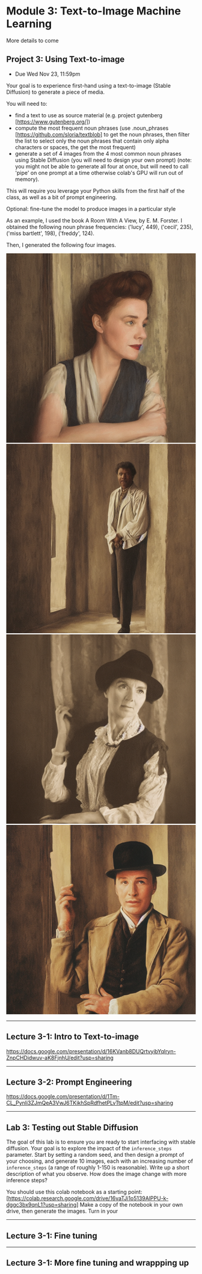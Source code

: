 # Module 3: Text-to-Image Machine Learning

More details to come

<a name="project3"></a>

## Project 3: Using Text-to-image

- Due Wed Nov 23, 11:59pm

Your goal is to experience first-hand using a text-to-image (Stable Diffusion) to generate a piece of media.

You will need to:

- find a text to use as source material (e.g. project gutenberg [https://www.gutenberg.org/])
- compute the most frequent noun phrases (use .noun_phrases [https://github.com/sloria/textblob] to get the noun phrases, then filter the list to select only the noun phrases that contain only alpha characters or spaces, the get the most frequent)
- generate a set of 4 images from the 4 most common noun phrases using Stable Diffusion (you will need to design your own prompt) (note: you might not be able to generate all four at once, but will need to call 'pipe' on one prompt at a time otherwise colab's GPU will run out of memory).

This will require you leverage your Python skills from the first half of the class, as well as a bit of prompt engineering.

Optional: fine-tune the model to produce images in a particular style

As an example, I used the book A Room With A View, by E. M. Forster.
I obtained the following noun phrase frequencies: ('lucy', 449), ('cecil', 235), ('miss bartlett', 198), ('freddy', 124).

Then, I generated the following four images.

![Lucy](pics/lucy.png)
![Cecil](pics/cecil.png)
![Miss Barlett](pics/bartlett.png)
![Freddy](pics/freddy.png)

<hr> 

## Lecture 3-1: Intro to Text-to-image

https://docs.google.com/presentation/d/16KVanb8DUQrtvyibYqlryn-ZnpCHDidwuv-aK8FjnhU/edit?usp=sharing

<hr> 

## Lecture 3-2: Prompt Engineering

https://docs.google.com/presentation/d/1Tm-CL_Pynli3ZJmQeA3VwJ6TKikhSpRdfhetPLvTtpM/edit?usp=sharing

<hr> 

## Lab 3: Testing out Stable Diffusion

The goal of this lab is to ensure you are ready to start interfacing with stable diffusion.
Your goal is to explore the impact of the ```inference_steps``` parameter.
Start by setting a random seed, and then design a prompt of your choosing, and generate 10 images, each with an increasing number of ```inference_steps``` (a range of roughly 1-150 is reasonable).
Write up a short description of what you observe.
How does the image change with more inference steps?

You should use this colab notebook as a starting point: [https://colab.research.google.com/drive/16vaTJi1o5139AlPPU-k-dggc3bx9qnL1?usp=sharing]
Make a copy of the notebook in your own drive, then generate the images.
Turn in your 

<hr> 

## Lecture 3-1: Fine tuning

<hr> 

## Lecture 3-1: More fine tuning and wrappping up
